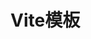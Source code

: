 # Vite模板
[Vite]: https://cn.vite.dev/
[Vue3]: https://cn.vuejs.org/
[Ant Design Vue]: https://www.antdv.com/docs/vue/introduce-cn
[Element Plus]: https://element-plus.org/zh-CN/
[Axios]: https://www.axios-http.cn/
[Vue Router]: https://router.vuejs.org/zh/

